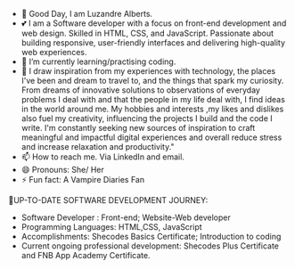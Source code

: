 - 👑 Good Day, I am Luzandre Alberts.
- 💕 I am a Software developer with a focus on front-end development and web design. Skilled in HTML, CSS, and JavaScript. Passionate about building responsive, user-friendly interfaces and delivering high-quality web experiences.
- 🌱 I’m currently learning/practising coding.
- 💞️ I draw inspiration from my experiences with technology, the places I've been and dream to travel to, and the things that spark my curiosity. From dreams of innovative solutions to observations of everyday problems I deal with and that the people in my life deal with, I find ideas in the world around me. My hobbies and interests ,my likes and dislikes also fuel my creativity, influencing the projects I build and the code I write. I'm constantly seeking new sources of inspiration to craft meaningful and impactful digital experiences and overall reduce stress and increase relaxation and productivity."
- 📫 How to reach me. Via LinkedIn and email.
- 😄 Pronouns: She/ Her
- ⚡ Fun fact: A Vampire Diaries Fan
  
👑UP-TO-DATE SOFTWARE DEVELOPMENT JOURNEY:

- Software Developer : Front-end; Website-Web developer
- Programming Languages: HTML,CSS, JavaScript
- Accomplishments: Shecodes Basics Certificate; Introduction to coding
- Current ongoing professional development: Shecodes Plus Certificate and FNB App 
  Academy Certificate.

<!---
Luzandre-A/Luzandre-A is a ✨ special ✨ repository because its `README.md` (this file) appears on your GitHub profile.
You can click the Preview link to take a look at your changes.
--->
